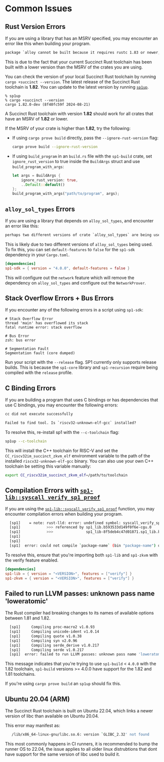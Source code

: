 # Common Issues

## Rust Version Errors

If you are using a library that has an MSRV specified, you may encounter an error like this when building your program.

```txt
package `alloy cannot be built because it requires rustc 1.83 or newer, while the currently active rustc version is 1.82.0`
```

This is due to the fact that your current Succinct Rust toolchain has been built with a lower version than the MSRV of the crates you are using.

You can check the version of your local Succinct Rust toolchain by running `cargo +succinct --version`. The latest release of the Succinct Rust toolchain is **1.82**. You can update to the latest version by running [`sp1up`](../getting-started/install.md).

```shell
% sp1up
% cargo +succinct --version
cargo 1.82.0-dev (8f40fc59f 2024-08-21)
```

A Succinct Rust toolchain with version **1.82** should work for all crates that have an MSRV of **1.82** or lower.

If the MSRV of your crate is higher than **1.82**, try the following:

- If using `cargo prove build` directly, pass the `--ignore-rust-version` flag:

  ```bash
  cargo prove build --ignore-rust-version
  ```

- If using `build_program` in an `build.rs` file with the `sp1-build` crate, set `ignore_rust_version` to true inside the `BuildArgs` struct and use
  `build_program_with_args`:

  ```rust
  let args = BuildArgs {
      ignore_rust_version: true,
      ..Default::default()
  };
  build_program_with_args("path/to/program", args);
  ```

## `alloy_sol_types` Errors

If you are using a library that depends on `alloy_sol_types`, and encounter an error like this:

```txt
perhaps two different versions of crate `alloy_sol_types` are being used?
```

This is likely due to two different versions of `alloy_sol_types` being used. To fix this, you can set `default-features` to `false` for the `sp1-sdk` dependency in your `Cargo.toml`.

```toml
[dependencies]
sp1-sdk = { version = "4.0.0", default-features = false }
```

This will configure out the `network` feature which will remove the dependency on `alloy_sol_types` and configure out the `NetworkProver`.

## Stack Overflow Errors + Bus Errors

If you encounter any of the following errors in a script using `sp1-sdk`:

```shell
# Stack Overflow Error
thread 'main' has overflowed its stack
fatal runtime error: stack overflow

# Bus Error
zsh: bus error

# Segmentation Fault
Segmentation fault (core dumped)
```

Run your script with the `--release` flag. SP1 currently only supports release builds. This is because
the `sp1-core` library and `sp1-recursion` require being compiled with the `release` profile.

## C Binding Errors

If you are building a program that uses C bindings or has dependencies that use C bindings, you may encounter the following errors:

```txt
cc did not execute successfully
```

```txt
Failed to find tool. Is `riscv32-unknown-elf-gcc` installed?
```

To resolve this, re-install sp1 with the `--c-toolchain` flag:

```bash
sp1up --c-toolchain
```

This will install the C++ toolchain for RISC-V and set the `CC_riscv32im_succinct_zkvm_elf` environment
variable to the path of the installed `riscv32-unknown-elf-gcc` binary. You can also use your own
C++ toolchain be setting this variable manually:

```bash
export CC_riscv32im_succinct_zkvm_elf=/path/to/toolchain
```

## Compilation Errors with [`sp1-lib::syscall_verify_sp1_proof`](https://docs.rs/sp1-lib/latest/sp1_lib/fn.syscall_verify_sp1_proof.html)

If you are using the [`sp1-lib::syscall_verify_sp1_proof`](https://docs.rs/sp1-lib/latest/sp1_lib/fn.syscall_verify_sp1_proof.html) function, you may encounter compilation errors when building your program.

```bash
  [sp1]    = note: rust-lld: error: undefined symbol: syscall_verify_sp1_proof
  [sp1]            >>> referenced by sp1_lib.b593533d149f0f6e-cgu.0
  [sp1]            >>>               sp1_lib-8f5deb4c47d01871.sp1_lib.b593533d149f0f6e-cgu.0.rcgu.o:(sp1_lib::verify::verify_sp1_proof::h5c1bb38f11b3fe71) in ...
  [sp1]
  [sp1]
  [sp1]  error: could not compile `package-name` (bin "package-name") due to 1 previous error
```

To resolve this, ensure that you're importing both `sp1-lib` and `sp1-zkvm` with the verify feature enabled.

```toml
[dependencies]
sp1-lib = { version = "<VERSION>", features = ["verify"] }
sp1-zkvm = { version = "<VERSION>", features = ["verify"] }
```

## Failed to run LLVM passes: unknown pass name 'loweratomic'

The Rust compiler had breaking changes to its names of available options between 1.81 and 1.82.

```bash
  [sp1]     Compiling proc-macro2 v1.0.93
  [sp1]     Compiling unicode-ident v1.0.14
  [sp1]     Compiling quote v1.0.38
  [sp1]     Compiling syn v2.0.96
  [sp1]     Compiling serde_derive v1.0.217
  [sp1]     Compiling serde v1.0.217
  [sp1]  error: failed to run LLVM passes: unknown pass name 'loweratomic'
```

This message indicates that you're trying to use `sp1-build` < `4.0.0` with the 1.82 toolchain,
`sp1-build` versions >= 4.0.0 have support for the 1.82 and 1.81 toolchains.

If you're using `cargo prove build` an `sp1up` should fix this.

## Ubuntu 20.04 (ARM)

The Succinct Rust toolchain is built on Ubuntu 22.04, which links a newer version of libc than available
on Ubuntu 20.04.

This error may manifest as:
```bash
   /lib/x86_64-linux-gnu/libc.so.6: version `GLIBC_2.32' not found 
```
This most commonly happens in CI runners, it is recommended to bump the runner OS to 22.04,
the issue applies to all older linux distrubtions that dont have support for the same version of libc used to build it.